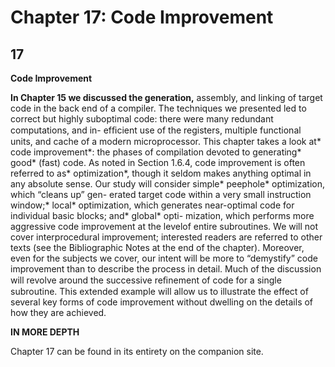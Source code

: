 # Chapter 17: Code Improvement

## **17**
**Code Improvement**

**In Chapter 15 we discussed the generation,** assembly, and linking of target
code in the back end of a compiler. The techniques we presented led to correct
but highly suboptimal code: there were many redundant computations, and in-
efﬁcient use of the registers, multiple functional units, and cache of a modern
microprocessor. This chapter takes a look at* code improvement*: the phases of
compilation devoted to generating* good* (fast) code. As noted in Section 1.6.4,
code improvement is often referred to as* optimization*, though it seldom makes
anything optimal in any absolute sense.
Our study will consider simple* peephole* optimization, which “cleans up” gen-
erated target code within a very small instruction window;* local* optimization,
which generates near-optimal code for individual basic blocks; and* global* opti-
mization, which performs more aggressive code improvement at the levelof entire
subroutines. We will not cover interprocedural improvement; interested readers
are referred to other texts (see the Bibliographic Notes at the end of the chapter).
Moreover, even for the subjects we cover, our intent will be more to “demystify”
code improvement than to describe the process in detail. Much of the discussion
will revolve around the successive reﬁnement of code for a single subroutine. This
extended example will allow us to illustrate the effect of several key forms of code
improvement without dwelling on the details of how they are achieved.

**IN MORE DEPTH**

Chapter 17 can be found in its entirety on the companion site.

